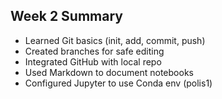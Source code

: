 ## Week 2 Summary

- Learned Git basics (init, add, commit, push)
- Created branches for safe editing
- Integrated GitHub with local repo
- Used Markdown to document notebooks
- Configured Jupyter to use Conda env (polis1)


